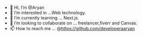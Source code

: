 - 👋 Hi, I’m @Aryan
- 👀 I’m interested in ...Web technology.
- 🌱 I’m currently learning ... Next.js. 
- 💞️ I’m looking to collaborate on ... freelancer,fiverr and Canvas. 
- 📫 How to reach me ... @https://github.com/developeraaryan

<!---
Aryan-ji/Aryan-ji is a ✨ special ✨ repository because its `README.md` (this file) appears on your GitHub profile.
You can click the Preview link to take a look at your changes.
--->
